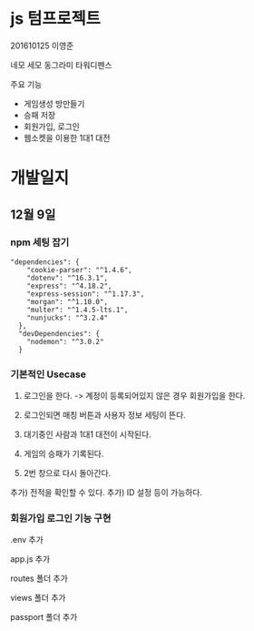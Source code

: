 # js  텀프로젝트

201610125 이영준

네모 세모 동그라미 타워디펜스

주요 기능

- 게임생성 방만들기
- 승패 저장
- 회원가입, 로그인
- 웹소켓을 이용한 1대1 대전

# 개발일지

## 12월 9일

### npm 세팅 잡기

```angular2html
"dependencies": {
    "cookie-parser": "^1.4.6",
    "dotenv": "^16.3.1",
    "express": "^4.18.2",
    "express-session": "^1.17.3",
    "morgan": "^1.10.0",
    "multer": "^1.4.5-lts.1",
    "nunjucks": "^3.2.4"
  },
  "devDependencies": {
    "nodemon": "^3.0.2"
  }

```

### 기본적인 Usecase

1. 로그인을 한다.
-> 계정이 등록되어있지 않은 경우 회원가입을 한다.

2. 로그인되면 매칭 버튼과 사용자 정보 세팅이 뜬다.

3. 대기중인 사람과 1대1 대전이 시작된다.
4. 게임의 승패가 기록된다.
5. 2번 창으로 다시 돌아간다.

추가) 전적을 확인할 수 있다.
추가) ID 설정 등이 가능하다.

### 회원가입 로그인 기능 구현

.env 추가

app.js 추가

routes 폴더 추가

views 폴더 추가

passport 폴더 추가

